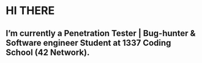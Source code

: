 # HI THERE 
## I’m currently a Penetration Tester | Bug-hunter & Software engineer Student at 1337 Coding School  (42 Network).

